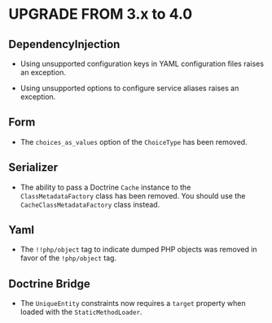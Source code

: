 UPGRADE FROM 3.x to 4.0
=======================

DependencyInjection
-------------------

 * Using unsupported configuration keys in YAML configuration files raises an
   exception.

 * Using unsupported options to configure service aliases raises an exception.

Form
----

 * The `choices_as_values` option of the `ChoiceType` has been removed.

Serializer
----------

 * The ability to pass a Doctrine `Cache` instance to the `ClassMetadataFactory`
   class has been removed. You should use the `CacheClassMetadataFactory` class
   instead.

Yaml
----

 * The `!!php/object` tag to indicate dumped PHP objects was removed in favor of
   the `!php/object` tag.

Doctrine Bridge
---

 * The `UniqueEntity` constraints now requires a `target` property when loaded
   with the `StaticMethodLoader`.
